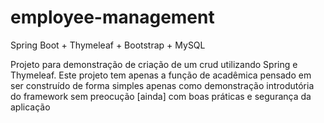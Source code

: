 # employee-management
Spring Boot + Thymeleaf + Bootstrap + MySQL 

Projeto para demonstração de criação de um crud utilizando Spring e Thymeleaf. Este projeto tem apenas a função de acadêmica pensado em ser construído de forma simples apenas como demonstração introdutória do framework sem preocução [ainda] com boas práticas e segurança da aplicação 

